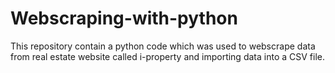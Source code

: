 # Webscraping-with-python
This repository contain a python code which was used to webscrape data from real estate website called i-property and importing data into a CSV file. 
